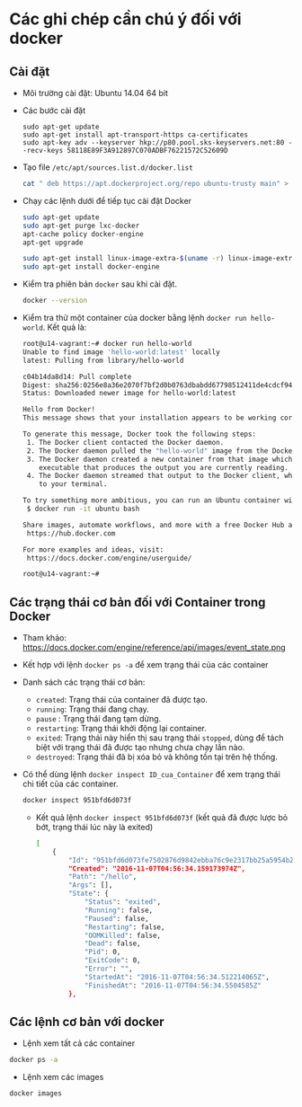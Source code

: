 # Các ghi chép cần chú ý đối với docker

## Cài đặt

- Môi trường cài đặt: Ubuntu 14.04 64 bit
- Các bước cài đặt

	```
	sudo apt-get update
	sudo apt-get install apt-transport-https ca-certificates
	sudo apt-key adv --keyserver hkp://p80.pool.sks-keyservers.net:80 --recv-keys 58118E89F3A912897C070ADBF76221572C52609D
	```

- Tạo file `/etc/apt/sources.list.d/docker.list`

	```sh
	cat " deb https://apt.dockerproject.org/repo ubuntu-trusty main" > /etc/apt/sources.list.d/docker.list
	```

- Chạy các lệnh dưới để tiếp tục cài đặt Docker

	```sh
	sudo apt-get update
	sudo apt-get purge lxc-docker
	apt-cache policy docker-engine
	apt-get upgrade

	sudo apt-get install linux-image-extra-$(uname -r) linux-image-extra-virtual
	sudo apt-get install docker-engine
	```

- Kiểm tra phiên bản `docker` sau khi cài đặt.

	```sh
	docker --version
	```

- Kiểm tra thử một container của docker bằng lệnh `docker run hello-world`. Kết quả là:

	```sh
	root@u14-vagrant:~# docker run hello-world
	Unable to find image 'hello-world:latest' locally
	latest: Pulling from library/hello-world

	c04b14da8d14: Pull complete
	Digest: sha256:0256e8a36e2070f7bf2d0b0763dbabdd67798512411de4cdcf9431a1feb60fd9
	Status: Downloaded newer image for hello-world:latest

	Hello from Docker!
	This message shows that your installation appears to be working correctly.

	To generate this message, Docker took the following steps:
	 1. The Docker client contacted the Docker daemon.
	 2. The Docker daemon pulled the "hello-world" image from the Docker Hub.
	 3. The Docker daemon created a new container from that image which runs the
	    executable that produces the output you are currently reading.
	 4. The Docker daemon streamed that output to the Docker client, which sent it
	    to your terminal.

	To try something more ambitious, you can run an Ubuntu container with:
	 $ docker run -it ubuntu bash

	Share images, automate workflows, and more with a free Docker Hub account:
	 https://hub.docker.com

	For more examples and ideas, visit:
	 https://docs.docker.com/engine/userguide/

	root@u14-vagrant:~#
	```

## Các trạng thái cơ bản đối với Container trong Docker

- Tham khảo: https://docs.docker.com/engine/reference/api/images/event_state.png
- Kết hợp với lệnh `docker ps -a` để xem trạng thái của các container
- Danh sách các trạng thái cơ bản: 
	- `created`: Trạng thái của container đã được tạo.
	- `running`: Trạng thái đang chạy.
	- `pause` : Trạng thái đang tạm dừng.
	- `restarting`: Trạng thái khởi động lại container.
	- `exited`: Trạng thái này hiển thị sau trạng thái `stopped`, dùng để tách biệt với trạng thái đã được tạo nhưng chưa chạy lần nào.
	- `destroyed`: Trạng thái đã bị xóa bỏ và không tồn tại trên hệ thống.

- Có thể dùng lệnh `docker inspect ID_cua_Container` để xem trạng thái chi tiết của các container. 

	```sh
	docker inspect 951bfd6d073f
	```

	- Kết quả lệnh `docker inspect 951bfd6d073f` (kết quả đã được lược bỏ bớt, trạng thái lúc này là exited)

		```sh
		[
		    {
		        "Id": "951bfd6d073fe7502876d9842ebba76c9e2317bb25a5954b23004230491ecb22",
		        "Created": "2016-11-07T04:56:34.159173974Z",
		        "Path": "/hello",
		        "Args": [],
		        "State": {
		            "Status": "exited",
		            "Running": false,
		            "Paused": false,
		            "Restarting": false,
		            "OOMKilled": false,
		            "Dead": false,
		            "Pid": 0,
		            "ExitCode": 0,
		            "Error": "",
		            "StartedAt": "2016-11-07T04:56:34.512214065Z",
		            "FinishedAt": "2016-11-07T04:56:34.5504585Z"
		        },
		```

## Các lệnh cơ bản với docker 

- Lệnh xem tất cả các container

```sh
docker ps -a
```

- Lệnh xem các images 

```sh
docker images
```